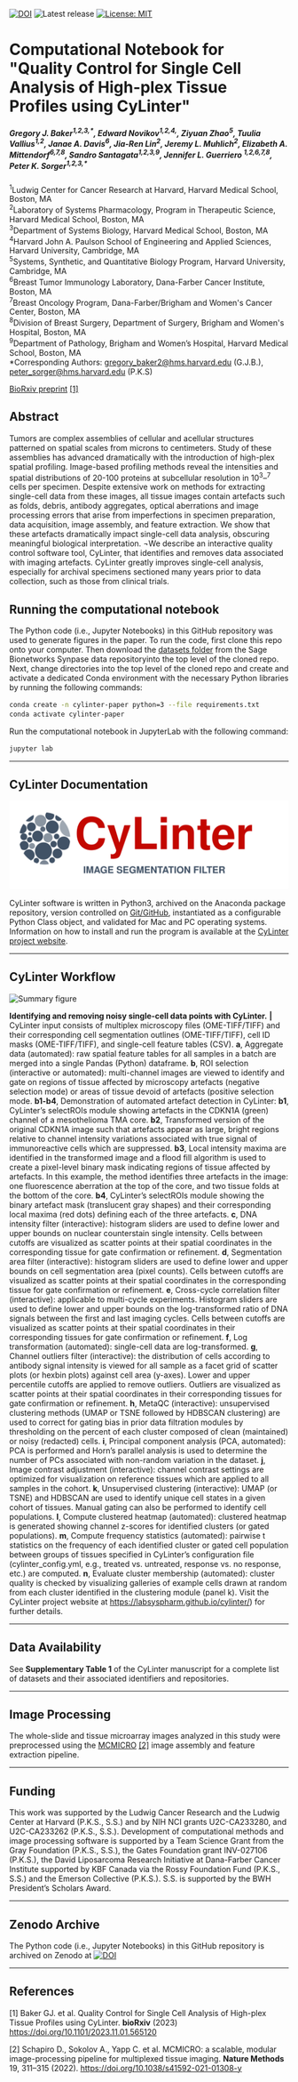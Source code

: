 [![DOI](https://zenodo.org/badge/DOI/10.5281/zenodo.10070212.svg)](https://doi.org/10.5281/zenodo.10070212)
![Latest release](https://img.shields.io/github/v/release/labsyspharm/cylinter-paper)
[![License: MIT](https://img.shields.io/badge/License-MIT-yellow.svg)](https://opensource.org/licenses/MIT)


# Computational Notebook for "Quality Control for Single Cell Analysis of High-plex Tissue Profiles using CyLinter"

<h5>Gregory J. Baker<sup>1,2,3,*</sup>,    
Edward Novikov<sup>1,2,4,</sup>,
Ziyuan Zhao<sup>5</sup>,
Tuulia Vallius<sup>1,2</sup>,
Janae A. Davis<sup>6</sup>,
Jia-Ren Lin<sup>2</sup>,
Jeremy L. Muhlich<sup>2</sup>,
Elizabeth A. Mittendorf<sup>6,7,8</sup>,
Sandro Santagata<sup>1,2,3,9</sup>,
Jennifer L. Guerriero <sup>1,2,6,7,8</sup>,
Peter K. Sorger<sup>1,2,3,*</sup></h5>

<sup>1</sup>Ludwig Center for Cancer Research at Harvard, Harvard Medical School, Boston, MA<br>
<sup>2</sup>Laboratory of Systems Pharmacology, Program in Therapeutic Science, Harvard Medical
School, Boston, MA<br>
<sup>3</sup>Department of Systems Biology, Harvard Medical School, Boston, MA<br>
<sup>4</sup>Harvard John A. Paulson School of Engineering and Applied Sciences, Harvard University, Cambridge, MA<br>
<sup>5</sup>Systems, Synthetic, and Quantitative Biology Program, Harvard University, Cambridge, MA<br>
<sup>6</sup>Breast Tumor Immunology Laboratory, Dana-Farber Cancer Institute, Boston, MA<br>
<sup>7</sup>Breast Oncology Program, Dana-Farber/Brigham and Women's Cancer Center, Boston, MA<br>
<sup>8</sup>Division of Breast Surgery, Department of Surgery, Brigham and Women's Hospital, Boston, MA<br>
<sup>9</sup>Department of Pathology, Brigham and Women’s Hospital, Harvard Medical School, Boston, MA<br>
\*Corresponding Authors: gregory_baker2@hms.harvard.edu (G.J.B.), peter_sorger@hms.harvard.edu (P.K.S)<br>

[BioRxiv preprint](https://doi.org/10.1101/2023.11.01.565120) [[1]](#1)

## Abstract
Tumors are complex assemblies of cellular and acellular structures patterned on spatial scales from microns to centimeters. Study of these assemblies has advanced dramatically with the introduction of high-plex spatial profiling. Image-based profiling methods reveal the intensities and spatial distributions of 20-100 proteins at subcellular resolution in 10<sup>3</sup>–<sup>7</sup> cells per specimen. Despite extensive work on methods for extracting single-cell data from these images, all tissue images contain artefacts such as folds, debris, antibody aggregates, optical aberrations and image processing errors that arise from imperfections in specimen preparation, data acquisition, image assembly, and feature extraction. We show that these artefacts dramatically impact single-cell data analysis, obscuring meaningful biological interpretation. ¬We describe an interactive quality control software tool, CyLinter, that identifies and removes data associated with imaging artefacts. CyLinter greatly improves single-cell analysis, especially for archival specimens sectioned many years prior to data collection, such as those from clinical trials.

## Running the computational notebook
The Python code (i.e., Jupyter Notebooks) in this GitHub repository was used to generate figures in the paper. To run the code, first clone this repo onto your computer. Then download the [datasets folder](https://www.synapse.org/#!Synapse:syn24193163/files/) from the Sage Bionetworks Synpase data repositoryinto the top level of the cloned repo. Next, change directories into the top level of the cloned repo and create and activate a dedicated Conda environment with the necessary Python libraries by running the following commands:

```bash
conda create -n cylinter-paper python=3 --file requirements.txt
conda activate cylinter-paper

```

Run the computational notebook in JupyterLab with the following command:
```bash
jupyter lab

```

---


## CyLinter Documentation

![](./docs/cylinter-logo.svg)

CyLinter software is written in Python3, archived on the Anaconda package repository, version controlled on [Git/GitHub](https://github.com/labsyspharm/cylinter), instantiated as a configurable Python Class object, and validated for Mac and PC operating systems. Information on how to install and run the program is available at the [CyLinter project website](https://labsyspharm.github.io/cylinter/). 

---

## CyLinter Workflow

![Summary figure](./docs/ExtFig4.png)

**Identifying and removing noisy single-cell data points with CyLinter.** **|** CyLinter input consists of multiplex microscopy files (OME-TIFF/TIFF) and their corresponding cell segmentation outlines (OME-TIFF/TIFF), cell ID masks (OME-TIFF/TIFF), and single-cell feature tables (CSV). **a**, Aggregate data (automated): raw spatial feature tables for all samples in a batch are merged into a single Pandas (Python) dataframe. **b**, ROI selection (interactive or automated): multi-channel images are viewed to identify and gate on regions of tissue affected by microscopy artefacts (negative selection mode) or areas of tissue devoid of artefacts (positive selection mode. **b1-b4**, Demonstration of automated artefact detection in CyLinter: **b1**, CyLinter’s selectROIs module showing artefacts in the CDKN1A (green) channel of a mesothelioma TMA core. **b2**, Transformed version of the original CDKN1A image such that artefacts appear as large, bright regions relative to channel intensity variations associated with true signal of immunoreactive cells which are suppressed. **b3**, Local intensity maxima are identified in the transformed image and a flood fill algorithm is used to create a pixel-level binary mask indicating regions of tissue affected by artefacts. In this example, the method identifies three artefacts in the image: one fluorescence aberration at the top of the core, and two tissue folds at the bottom of the core. **b4**, CyLinter’s selectROIs module showing the binary artefact mask (translucent gray shapes) and their corresponding local maxima (red dots) defining each of the three artefacts. **c**, DNA intensity filter (interactive): histogram sliders are used to define lower and upper bounds on nuclear counterstain single intensity. Cells between cutoffs are visualized as scatter points at their spatial coordinates in the corresponding tissue for gate confirmation or refinement. **d**, Segmentation area filter (interactive): histogram sliders are used to define lower and upper bounds on cell segmentation area (pixel counts). Cells between cutoffs are visualized as scatter points at their spatial coordinates in the corresponding tissue for gate confirmation or refinement. **e**, Cross-cycle correlation filter (interactive): applicable to multi-cycle experiments. Histogram sliders are used to define lower and upper bounds on the log-transformed ratio of DNA signals between the first and last imaging cycles. Cells between cutoffs are visualized as scatter points at their spatial coordinates in their corresponding tissues for gate confirmation or refinement. **f**, Log transformation (automated): single-cell data are log-transformed. **g**, Channel outliers filter (interactive): the distribution of cells according to antibody signal intensity is viewed for all sample as a facet grid of scatter plots (or hexbin plots) against cell area (y-axes). Lower and upper percentile cutoffs are applied to remove outliers. Outliers are visualized as scatter points at their spatial coordinates in their corresponding tissues for gate confirmation or refinement. **h**, MetaQC (interactive): unsupervised clustering methods (UMAP or TSNE followed by HDBSCAN clustering) are used to correct for gating bias in prior data filtration modules by thresholding on the percent of each cluster composed of clean (maintained) or noisy (redacted) cells. **i**, Principal component analysis (PCA, automated): PCA is performed and Horn’s parallel analysis is used to determine the number of PCs associated with non-random variation in the dataset. **j**, Image contrast adjustment (interactive): channel contrast settings are optimized for visualization on reference tissues which are applied to all samples in the cohort. **k**, Unsupervised clustering (interactive): UMAP (or TSNE) and HDBSCAN are used to identify unique cell states in a given cohort of tissues. Manual gating can also be performed to identify cell populations. **l**, Compute clustered heatmap (automated): clustered heatmap is generated showing channel z-scores for identified clusters (or gated populations). **m**, Compute frequency statistics (automated): pairwise t statistics on the frequency of each identified cluster or gated cell population between groups of tissues specified in CyLinter’s configuration file (cylinter_config.yml, e.g., treated vs. untreated, response vs. no response, etc.) are computed. **n**, Evaluate cluster membership (automated): cluster quality is checked by visualizing galleries of example cells drawn at random from each cluster identified in the clustering module (panel k). Visit the CyLinter project website at https://labsyspharm.github.io/cylinter/) for further details.</h6>

---

## Data Availability

See **Supplementary Table 1** of the CyLinter manuscript for a complete list of datasets and their associated identifiers and repositories.

---


## Image Processing

The whole-slide and tissue microarray images analyzed in this study were preprocessed using the [MCMICRO](https://mcmicro.org/) [[2]](#2) image assembly and feature extraction pipeline.

---


## Funding

This work was supported by the Ludwig Cancer Research and the Ludwig Center at Harvard (P.K.S., S.S.) and by NIH NCI grants U2C-CA233280, and U2C-CA233262 (P.K.S., S.S.). Development of computational methods and image processing software is supported by a Team Science Grant from the Gray Foundation (P.K.S., S.S.), the Gates Foundation grant INV-027106 (P.K.S.), the David Liposarcoma Research Initiative at Dana-Farber Cancer Institute supported by KBF Canada via the Rossy Foundation Fund (P.K.S., S.S.) and the Emerson Collective (P.K.S.). S.S. is supported by the BWH President’s Scholars Award.

---

## Zenodo Archive

The Python code (i.e., Jupyter Notebooks) in this GitHub repository is archived on Zenodo at [![DOI](https://zenodo.org/badge/DOI/10.5281/zenodo.10070212.svg)](https://doi.org/10.5281/zenodo.10070212)

---


## References

<a id="1">[1]</a>
Baker GJ. et al. Quality Control for Single Cell Analysis of High-plex Tissue Profiles using CyLinter. **bioRxiv** (2023) https://doi.org/10.1101/2023.11.01.565120

<a id="1">[2]</a>
Schapiro D., Sokolov A., Yapp C. et al. MCMICRO: a scalable, modular image-processing pipeline for multiplexed tissue imaging. **Nature Methods** 19, 311–315 (2022). https://doi.org/10.1038/s41592-021-01308-y


